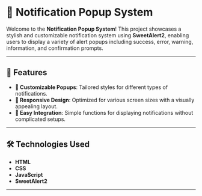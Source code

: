 # 🌟 Notification Popup System

Welcome to the **Notification Popup System**! This project showcases a stylish and customizable notification system using **SweetAlert2**, enabling users to display a variety of alert popups including success, error, warning, information, and confirmation prompts.

---

## 🚀 Features

- **🎨 Customizable Popups**: Tailored styles for different types of notifications.
- **📱 Responsive Design**: Optimized for various screen sizes with a visually appealing layout.
- **🔧 Easy Integration**: Simple functions for displaying notifications without complicated setups.

---

## 🛠️ Technologies Used

- **HTML**
- **CSS**
- **JavaScript**
- **SweetAlert2**

---

